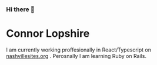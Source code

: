 ### Hi there 👋

<!--
**Connor-Lopshire/Connor-Lopshire** is a ✨ _special_ ✨ repository because its `README.md` (this file) appears on your GitHub profile.

Here are some ideas to get you started:

- 🔭 I’m currently working on ...
- 🌱 I’m currently learning ...
- 👯 I’m looking to collaborate on ...
- 🤔 I’m looking for help with ...
- 💬 Ask me about ...
- 📫 How to reach me: ...
- 😄 Pronouns: ...
- ⚡ Fun fact: ...
-->
# Connor Lopshire
I am currently working proffesionally in React/Typescript on [nashvillesites.org](nashvillesites.org) . Perosnally I am learning Ruby on Rails. 

